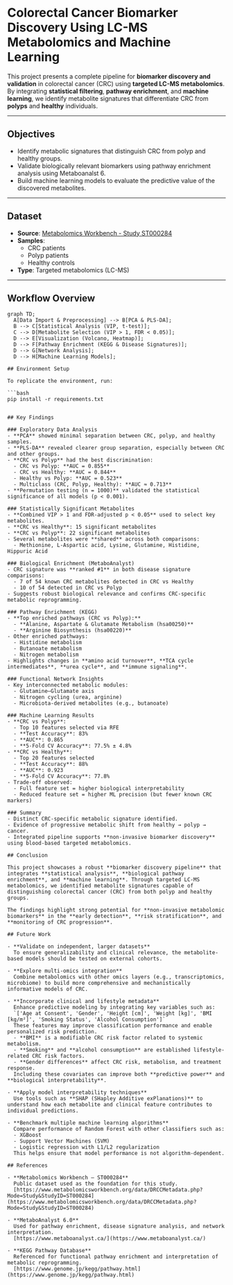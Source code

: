 # Colorectal Cancer Biomarker Discovery Using LC-MS Metabolomics and Machine Learning

This project presents a complete pipeline for **biomarker discovery and validation** in colorectal cancer (CRC) using **targeted LC-MS metabolomics**. By integrating **statistical filtering**, **pathway enrichment**, and **machine learning**, we identify metabolite signatures that differentiate CRC from **polyps** and **healthy** individuals.

---

## Objectives

- Identify metabolic signatures that distinguish CRC from polyp and healthy groups.
- Validate biologically relevant biomarkers using pathway enrichment analysis using Metaboanalst 6.
- Build machine learning models to evaluate the predictive value of the discovered metabolites.

---

## Dataset

- **Source**: [Metabolomics Workbench - Study ST000284](https://www.metabolomicsworkbench.org)
- **Samples**:
  - CRC patients
  - Polyp patients
  - Healthy controls
- **Type**: Targeted metabolomics (LC-MS)

---

## Workflow Overview

```mermaid
graph TD;
  A[Data Import & Preprocessing] --> B[PCA & PLS-DA];
  B --> C[Statistical Analysis (VIP, t-test)];
  C --> D[Metabolite Selection (VIP > 1, FDR < 0.05)];
  D --> E[Visualization (Volcano, Heatmap)];
  D --> F[Pathway Enrichment (KEGG & Disease Signatures)];
  D --> G[Network Analysis];
  D --> H[Machine Learning Models];

## Environment Setup

To replicate the environment, run:

```bash
pip install -r requirements.txt


## Key Findings

### Exploratory Data Analysis
- **PCA** showed minimal separation between CRC, polyp, and healthy samples.
- **PLS-DA** revealed clearer group separation, especially between CRC and other groups.
- **CRC vs Polyp** had the best discrimination:
  - CRC vs Polyp: **AUC = 0.855**
  - CRC vs Healthy: **AUC = 0.844**
  - Healthy vs Polyp: **AUC = 0.523**
  - Multiclass (CRC, Polyp, Healthy): **AUC ≈ 0.713**
- **Permutation testing (n = 1000)** validated the statistical significance of all models (p < 0.001).

### Statistically Significant Metabolites
- **Combined VIP > 1 and FDR-adjusted p < 0.05** used to select key metabolites.
- **CRC vs Healthy**: 15 significant metabolites
- **CRC vs Polyp**: 22 significant metabolites
- Several metabolites were **shared** across both comparisons:
  - Methionine, L-Aspartic acid, Lysine, Glutamine, Histidine, Hippuric Acid

### Biological Enrichment (MetaboAnalyst)
- CRC signature was **ranked #1** in both disease signature comparisons:
  - 7 of 54 known CRC metabolites detected in CRC vs Healthy
  - 10 of 54 detected in CRC vs Polyp
- Suggests robust biological relevance and confirms CRC-specific metabolic reprogramming.

### Pathway Enrichment (KEGG)
- **Top enriched pathways (CRC vs Polyp):**
  - **Alanine, Aspartate & Glutamate Metabolism (hsa00250)**
  - **Arginine Biosynthesis (hsa00220)**
- Other enriched pathways:
  - Histidine metabolism
  - Butanoate metabolism
  - Nitrogen metabolism
- Highlights changes in **amino acid turnover**, **TCA cycle intermediates**, **urea cycle**, and **immune signaling**.

### Functional Network Insights
- Key interconnected metabolic modules:
  - Glutamine–Glutamate axis
  - Nitrogen cycling (urea, arginine)
  - Microbiota-derived metabolites (e.g., butanoate)

### Machine Learning Results
- **CRC vs Polyp**:
  - Top 10 features selected via RFE
  - **Test Accuracy**: 83%
  - **AUC**: 0.865
  - **5-Fold CV Accuracy**: 77.5% ± 4.8%
- **CRC vs Healthy**:
  - Top 20 features selected
  - **Test Accuracy**: 88%
  - **AUC**: 0.923
  - **5-Fold CV Accuracy**: 77.8%
- Trade-off observed:
  - Full feature set = higher biological interpretability
  - Reduced feature set = higher ML precision (but fewer known CRC markers)

### Summary
- Distinct CRC-specific metabolic signature identified.
- Evidence of progressive metabolic shift from healthy → polyp → cancer.
- Integrated pipeline supports **non-invasive biomarker discovery** using blood-based targeted metabolomics.

## Conclusion

This project showcases a robust **biomarker discovery pipeline** that integrates **statistical analysis**, **biological pathway enrichment**, and **machine learning**. Through targeted LC-MS metabolomics, we identified metabolite signatures capable of distinguishing colorectal cancer (CRC) from both polyp and healthy groups. 

The findings highlight strong potential for **non-invasive metabolomic biomarkers** in the **early detection**, **risk stratification**, and **monitoring of CRC progression**.

## Future Work

- **Validate on independent, larger datasets**  
  To ensure generalizability and clinical relevance, the metabolite-based models should be tested on external cohorts.

- **Explore multi-omics integration**  
  Combine metabolomics with other omics layers (e.g., transcriptomics, microbiome) to build more comprehensive and mechanistically informative models of CRC.

- **Incorporate clinical and lifestyle metadata**  
  Enhance predictive modeling by integrating key variables such as:  
  `['Age at Consent', 'Gender', 'Height [cm]', 'Weight [kg]', 'BMI [kg/m²]', 'Smoking Status', 'Alcohol Consumption']`  
  These features may improve classification performance and enable personalized risk prediction.  
  - **BMI** is a modifiable CRC risk factor related to systemic metabolism.  
  - **Smoking** and **alcohol consumption** are established lifestyle-related CRC risk factors.  
  - **Gender differences** affect CRC risk, metabolism, and treatment response.  
  Including these covariates can improve both **predictive power** and **biological interpretability**.

- **Apply model interpretability techniques**  
  Use tools such as **SHAP (SHapley Additive exPlanations)** to understand how each metabolite and clinical feature contributes to individual predictions.

- **Benchmark multiple machine learning algorithms**  
  Compare performance of Random Forest with other classifiers such as:
  - XGBoost
  - Support Vector Machines (SVM)
  - Logistic regression with L1/L2 regularization  
  This helps ensure that model performance is not algorithm-dependent.

## References

- **Metabolomics Workbench – ST000284**  
  Public dataset used as the foundation for this study.  
  [https://www.metabolomicsworkbench.org/data/DRCCMetadata.php?Mode=Study&StudyID=ST000284](https://www.metabolomicsworkbench.org/data/DRCCMetadata.php?Mode=Study&StudyID=ST000284)

- **MetaboAnalyst 6.0**  
  Used for pathway enrichment, disease signature analysis, and network interpretation.  
  [https://www.metaboanalyst.ca/](https://www.metaboanalyst.ca/)

- **KEGG Pathway Database**  
  Referenced for functional pathway enrichment and interpretation of metabolic reprogramming.  
  [https://www.genome.jp/kegg/pathway.html](https://www.genome.jp/kegg/pathway.html)



